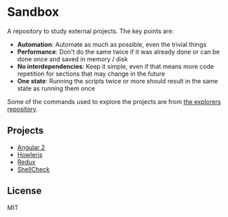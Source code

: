 # Sandbox

A repository to study external projects. The key points are:

- **Automation**: Automate as much as possible, even the trivial things
- **Performance**: Don't do the same twice if it was already done or can be done once and saved in memory / disk
- **No interdependencies**: Keep it simple, even if that means more code repetition for sections that may change in the future
- **One state**: Running the scripts twice or more should result in the same state as running them once

Some of the commands used to explore the projects are from [the explorers repository](https://github.com/igncp/explorers).

## Projects
- [Angular 2](projects/angular/notes)
- [Howlerjs](projects/howlerjs/docs/info/)
- [Redux](projects/redux/notes)
- [ShellCheck](projects/shellcheck/docs/info)

## License

MIT
